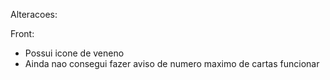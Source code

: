 Alteracoes:

Front:
- Possui icone de veneno
- Ainda nao consegui fazer aviso de numero maximo de cartas funcionar
